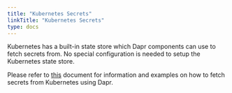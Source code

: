 ```yaml
---
title: "Kubernetes Secrets"
linkTitle: "Kubernetes Secrets"
type: docs
---
```


Kubernetes has a built-in state store which Dapr components can use to fetch secrets from.
No special configuration is needed to setup the Kubernetes state store.

Please refer to [this](../../concepts/secrets/README.md) document for information and examples on how to fetch secrets from Kubernetes using Dapr.
